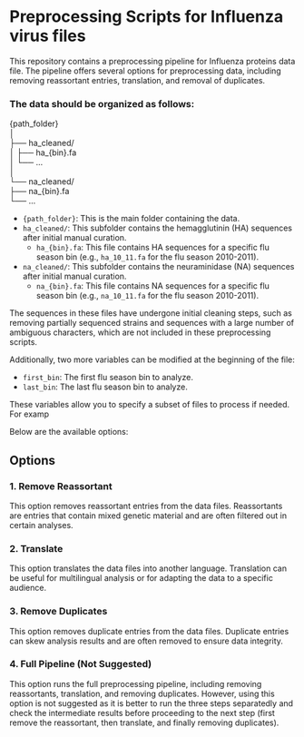 # Preprocessing Scripts for Influenza virus files

This repository contains a preprocessing pipeline for Influenza proteins data file. The pipeline offers several options for preprocessing data, including removing reassortant entries, translation, and removal of duplicates.

### The data should be organized as follows:

{path_folder}  
│  
├── ha_cleaned/  
│   ├── ha_{bin}.fa  
│   └── ...  
│  
└── na_cleaned/  
    ├── na_{bin}.fa  
    └── ...  


- `{path_folder}`: This is the main folder containing the data.
- `ha_cleaned/`: This subfolder contains the hemagglutinin (HA) sequences after initial manual curation.
  - `ha_{bin}.fa`: This file contains HA sequences for a specific flu season bin (e.g., `ha_10_11.fa` for the flu season 2010-2011).
- `na_cleaned/`: This subfolder contains the neuraminidase (NA) sequences after initial manual curation.
  - `na_{bin}.fa`: This file contains NA sequences for a specific flu season bin (e.g., `na_10_11.fa` for the flu season 2010-2011).

The sequences in these files have undergone initial cleaning steps, such as removing partially sequenced strains and sequences with a large number of ambiguous characters, which are not included in these preprocessing scripts.

Additionally, two more variables can be modified at the beginning of the file:

- `first_bin`: The first flu season bin to analyze.
- `last_bin`: The last flu season bin to analyze.

These variables allow you to specify a subset of files to process if needed. For examp


Below are the available options:

## Options

### 1. Remove Reassortant

This option removes reassortant entries from the data files. Reassortants are entries that contain mixed genetic material and are often filtered out in certain analyses.

### 2. Translate

This option translates the data files into another language. Translation can be useful for multilingual analysis or for adapting the data to a specific audience.


### 3. Remove Duplicates

This option removes duplicate entries from the data files. Duplicate entries can skew analysis results and are often removed to ensure data integrity.

### 4. Full Pipeline (Not Suggested)

This option runs the full preprocessing pipeline, including removing reassortants, translation, and removing duplicates. However, using this option is not suggested as it is better to run the three steps separatedly and check the intermediate results before proceeding to the next step (first remove the reassortant, then translate, and finally removing duplicates).

